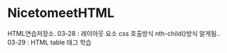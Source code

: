 # NicetomeetHTML
HTML연습저장소.
03-28 : 레이아웃 요소 css 호출방식 nth-child()방식 알게됨..<br>
03-29 : HTML table 태그 학습<br>
